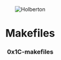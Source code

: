<!DOPTYPE html>
<html>
<head>
<div align = center><img src="https://www.holbertonschool.com/holberton-logo.png" alt="Holberton" class="center">
</div>
<h1 align= center>Makefiles</h1>
<h3 align = "center">0x1C-makefiles</h3>
</head>
<body>
</body>
</html>